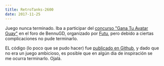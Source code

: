 ```yaml
---
title: RetroTanks-2600
date: 2017-11-25
---
```


Juego nunca terminado. Iba a participar del [concurso "Gana Tu Avatar Guay"](http://forum.bennugd.org/index.php?topic=4390.0) en el foro de BennuGD, organizado por [Futu](http://forum.bennugd.org/index.php?action=profile;u=281), pero debido a ciertas complicaciones no pude terminarlo.

EL código (lo poco que se pudo hacer) fue [publicado en Github](https://github.com/TorresBaldi/retrotanks-2600), y dado que no era un juego ambicioso, es posible que en algún dia de inspiración se me ocurra terminarlo. Ojalá.
